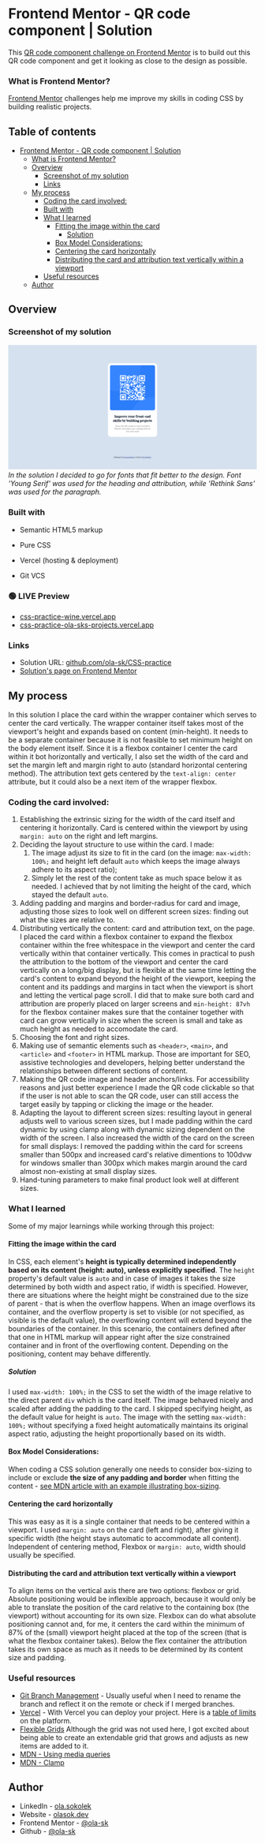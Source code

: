 # Frontend Mentor - QR code component | Solution

This [QR code component challenge on Frontend Mentor](https://www.frontendmentor.io/challenges/qr-code-component-iux_sIO_H) is to build out this QR code component and get it looking as close to the design as possible. 

### What is Frontend Mentor?
[Frontend Mentor](https://www.frontendmentor.io/) challenges help me improve my skills in coding CSS by building realistic projects. 

## Table of contents

- [Frontend Mentor - QR code component | Solution](#frontend-mentor---qr-code-component--solution)
    - [What is Frontend Mentor?](#what-is-frontend-mentor)
  - [Overview](#overview)
    - [Screenshot of my solution](#screenshot-of-my-solution)
    - [Links](#links)
  - [My process](#my-process)
    - [Coding the card involved:](#coding-the-card-involved)
    - [Built with](#built-with)
    - [What I learned](#what-i-learned)
      - [Fitting the image within the card](#fitting-the-image-within-the-card)
        - [Solution](#solution)
      - [Box Model Considerations:](#box-model-considerations)
      - [Centering the card horizontally](#centering-the-card-horizontally)
      - [Distributing the card and attribution text vertically within a viewport](#distributing-the-card-and-attribution-text-vertically-within-a-viewport)
    - [Useful resources](#useful-resources)
  - [Author](#author)


## Overview

### Screenshot of my solution

![](./screenshot.png)\
*In the solution I decided to go for fonts that fit better to the design. Font 'Young Serif' was used for the heading and attribution, while 'Rethink Sans' was used for the paragraph.*

### Built with

- Semantic HTML5 markup
- Pure CSS
- Vercel (hosting & deployment)

- Git VCS


### 🟢 LIVE  Preview

- [css-practice-wine.vercel.app](https://css-practice-wine.vercel.app/)
- [css-practice-ola-sks-projects.vercel.app](https://css-practice-ola-sks-projects.vercel.app/)



### Links
- Solution URL: [github.com/ola-sk/CSS-practice](https://github.com/ola-sk/CSS-practice/tree/main/qr-code-component)
- [Solution's page on Frontend Mentor](https://www.frontendmentor.io/solutions/responsive-qr-code-component-semantics-html-pure-css-rTNj69JdMi)

## My process

In this solution I place the card within the wrapper container which serves to center the card vertically. The wrapper container itself takes most of the viewport's height and expands based on content (min-height). It needs to be a separate container because it is not feasible to set minimum height on the body element itself. Since it is a flexbox container I center the card within it bot horizontally and vertically, I also set the width of the card and set the margin left and margin right to auto (standard horizontal centering method). The attribution text gets centered by the `text-align: center` attribute, but it could also be a next item of the wrapper flexbox.

### Coding the card involved:
1. Establishing the extrinsic sizing for the width of the card itself and centering it horizontally. Card is centered within the viewport by using `margin: auto` on the right and left margins.
2. Deciding the layout structure to use within the card. I made:
   1. The image adjust its size to fit in the card (on the image: `max-width: 100%;` and height left default `auto` which keeps the image always adhere to its aspect ratio);
   2. Simply let the rest of the content take as much space below it as needed. I achieved that by not limiting the height of the card, which stayed the default `auto`.
3. Adding padding and margins and border-radius for card and image, adjusting those sizes to look well on different screen sizes: finding out what the sizes are relative to.
4. Distributing vertically the content: card and attribution text, on the page. I placed the card within a flexbox container to expand the flexbox container within the free whitespace in the viewport and center the card vertically within that container vertically. This comes in practical to push the attribution to the bottom of the viewport and center the card vertically on a long/big display, but is flexible at the same time letting the card's content to expand beyond the height of the viewport, keeping the content and its paddings and margins in tact when the viewport is short and letting the vertical page scroll. I did that to make sure both card and attribution are properly placed on larger screens and `min-height: 87vh` for the flexbox container makes sure that the container together with card can grow vertically in size when the screen is small and take as much height as needed to accomodate the card.
5. Choosing the font and right sizes.
6. Making use of semantic elements such as  `<header>`, `<main>`, and `<article>` and `<footer>` in HTML markup. Those are important for SEO, assistive technologies and developers, helping better understand the relationships between different sections of content.
7. Making the QR code image and header anchors/links. For accessibility reasons and just better experience I made the QR code clickable so that if the user is not able to scan the QR code, user can still access the target easily by tapping or clicking the image or the header.
8. Adapting the layout to different screen sizes: resulting layout in general adjusts well to various screen sizes, but I made padding within the card dynamic by using clamp along with dynamic sizing dependent on the width of the screen. I also increased the width of the card on the screen for small displays: I removed the padding within the card for screens smaller than 500px and increased card's relative dimentions to 100dvw for windows smaller than 300px which makes margin around the card almost non-existing at small display sizes. 
9. Hand-tuning parameters to make final product look well at different sizes.


### What I learned

Some of my major learnings while working through this project:

#### Fitting the image within the card
In CSS, each element's **height is typically determined independently based on its content (height: auto), unless explicitly specified**. The `height` property's default value is `auto` and in case of images it takes the size determined by both width and aspect ratio, if width is specified. However, there are situations where the height might be constrained due to the size of parent - that is when the overflow happens. When an image overflows its container, and the overflow property is set to visible (or not specified, as visible is the default value), the overflowing content will extend beyond the boundaries of the container. In this scenario, the containers defined after that one in HTML markup will appear right after the size constrained container and in front of the overflowing content. Depending on the positioning, content may behave differently.


##### Solution
I used `max-width: 100%;` in the CSS to set the width of the image relative to the direct parent `div` which is the card itself. The image behaved nicely and scaled after adding the padding to the card.
I skipped specifying height, as the default value for height is `auto`. The image with the setting `max-width: 100%;` without specifying a fixed height automatically maintains its original aspect ratio, adjusting the height proportionally based on its width.

#### Box Model Considerations:
When coding a CSS solution generally one needs to consider box-sizing to include or exclude **the size of any padding and border** when fitting the content - [see MDN article with an example illustrating box-sizing](https://developer.mozilla.org/en-US/docs/Web/CSS/box-sizing). 

#### Centering the card horizontally
This was easy as it is a single container that needs to be centered within a viewport. I used `margin: auto` on the card (left and right), after giving it specific width (the height stays automatic to accommodate all content). Independent of centering method, Flexbox or `margin: auto`, width should usually be specified.

#### Distributing the card and attribution text vertically within a viewport
To align items on the vertical axis there are two options: flexbox or grid. Absolute positioning would be inflexible approach, because it would only be able to translate the position of the card relative to the containing box (the viewport) without accounting for its own size. Flexbox can do what absolute positioning cannot and, for me, it centers the card within the minimum of 87% of the (small) viewport height placed at the top of the screen (that is what the flexbox container takes). Below the flex container the attribution takes its own space as much as it needs to be determined by its content size and padding. 


### Useful resources

- [Git Branch Management](https://git-scm.com/book/be/v2/Git-Branching-Branch-Management) - Usually useful when I need to rename the branch and reflect it on the remote or check if I merged branches.
- [Vercel](https://vercel.com/) - With Vercel you can deploy your project. Here is a [table of limits](https://vercel.com/docs/limits/overview#connecting-a-project-to-a-git-repository) on the platform.
- [Flexible Grids](https://css-tricks.com/books/greatest-css-tricks/flexible-grids/) Although the grid was not used here, I got excited about being able to create an extendable grid that grows and adjusts as new items are added to it.
- [MDN - Using media queries](https://developer.mozilla.org/en-US/docs/Web/CSS/CSS_media_queries/Using_media_queries)
- [MDN - Clamp](https://developer.mozilla.org/en-US/docs/Web/CSS/clamp)

## Author

- LinkedIn - [ola.sokolek](https://www.linkedin.com/in/olasokolek/)
- Website - [olasok.dev](https://olasok.dev)
- Frontend Mentor - [@ola-sk](https://www.frontendmentor.io/profile/ola-sk)
- Github - [@ola-sk](https://github.com/ola-sk)
